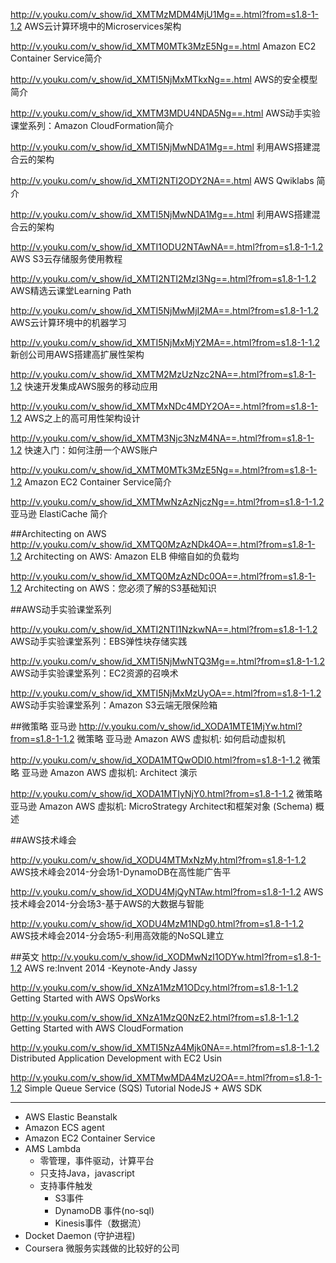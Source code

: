 http://v.youku.com/v_show/id_XMTMzMDM4MjU1Mg==.html?from=s1.8-1-1.2
AWS云计算环境中的Microservices架构

http://v.youku.com/v_show/id_XMTM0MTk3MzE5Ng==.html
Amazon EC2 Container Service简介

http://v.youku.com/v_show/id_XMTI5NjMxMTkxNg==.html
AWS的安全模型简介

http://v.youku.com/v_show/id_XMTM3MDU4NDA5Ng==.html
AWS动手实验课堂系列：Amazon CloudFormation简介

http://v.youku.com/v_show/id_XMTI5NjMwNDA1Mg==.html
利用AWS搭建混合云的架构

http://v.youku.com/v_show/id_XMTI2NTI2ODY2NA==.html
AWS Qwiklabs 简介

http://v.youku.com/v_show/id_XMTI5NjMwNDA1Mg==.html
利用AWS搭建混合云的架构

http://v.youku.com/v_show/id_XMTI1ODU2NTAwNA==.html?from=s1.8-1-1.2
AWS S3云存储服务使用教程

http://v.youku.com/v_show/id_XMTI2NTI2MzI3Ng==.html?from=s1.8-1-1.2
AWS精选云课堂Learning Path

http://v.youku.com/v_show/id_XMTI5NjMwMjI2MA==.html?from=s1.8-1-1.2
AWS云计算环境中的机器学习

http://v.youku.com/v_show/id_XMTI5NjMxMjY2MA==.html?from=s1.8-1-1.2
新创公司用AWS搭建高扩展性架构

http://v.youku.com/v_show/id_XMTM2MzUzNzc2NA==.html?from=s1.8-1-1.2
 快速开发集成AWS服务的移动应用

http://v.youku.com/v_show/id_XMTMxNDc4MDY2OA==.html?from=s1.8-1-1.2
AWS之上的高可用性架构设计

http://v.youku.com/v_show/id_XMTM3Njc3NzM4NA==.html?from=s1.8-1-1.2
快速入门：如何注册一个AWS账户

http://v.youku.com/v_show/id_XMTM0MTk3MzE5Ng==.html?from=s1.8-1-1.2
Amazon EC2 Container Service简介

http://v.youku.com/v_show/id_XMTMwNzAzNjczNg==.html?from=s1.8-1-1.2
亚马逊 ElastiCache 简介

##Architecting on AWS
http://v.youku.com/v_show/id_XMTQ0MzAzNDk4OA==.html?from=s1.8-1-1.2
Architecting on AWS: Amazon ELB 伸缩自如的负载均

http://v.youku.com/v_show/id_XMTQ0MzAzNDc0OA==.html?from=s1.8-1-1.2
Architecting on AWS：您必须了解的S3基础知识

##AWS动手实验课堂系列

http://v.youku.com/v_show/id_XMTI2NTI1NzkwNA==.html?from=s1.8-1-1.2
AWS动手实验课堂系列：EBS弹性块存储实践

http://v.youku.com/v_show/id_XMTI5NjMwNTQ3Mg==.html?from=s1.8-1-1.2
AWS动手实验课堂系列：EC2资源的召唤术

http://v.youku.com/v_show/id_XMTI5NjMxMzUyOA==.html?from=s1.8-1-1.2
AWS动手实验课堂系列：Amazon S3云端无限保险箱

##微策略 亚马逊
http://v.youku.com/v_show/id_XODA1MTE1MjYw.html?from=s1.8-1-1.2
微策略 亚马逊 Amazon AWS 虚拟机: 如何启动虚拟机

http://v.youku.com/v_show/id_XODA1MTQwODI0.html?from=s1.8-1-1.2
微策略 亚马逊 Amazon AWS 虚拟机: Architect 演示

http://v.youku.com/v_show/id_XODA1MTIyNjY0.html?from=s1.8-1-1.2
微策略 亚马逊 Amazon AWS 虚拟机: MicroStrategy Architect和框架对象 (Schema) 概述

##AWS技术峰会

http://v.youku.com/v_show/id_XODU4MTMxNzMy.html?from=s1.8-1-1.2
AWS技术峰会2014-分会场1-DynamoDB在高性能广告平

http://v.youku.com/v_show/id_XODU4MjQyNTAw.html?from=s1.8-1-1.2
AWS技术峰会2014-分会场3-基于AWS的大数据与智能

http://v.youku.com/v_show/id_XODU4MzM1NDg0.html?from=s1.8-1-1.2
AWS技术峰会2014-分会场5-利用高效能的NoSQL建立

##英文
http://v.youku.com/v_show/id_XODMwNzI1ODYw.html?from=s1.8-1-1.2
AWS re:Invent 2014 -Keynote-Andy Jassy

http://v.youku.com/v_show/id_XNzA1MzM1ODcy.html?from=s1.8-1-1.2
Getting Started with AWS OpsWorks

http://v.youku.com/v_show/id_XNzA1MzQ0NzE2.html?from=s1.8-1-1.2
Getting Started with AWS CloudFormation

http://v.youku.com/v_show/id_XMTI5NzA4Mjk0NA==.html?from=s1.8-1-1.2
Distributed Application Development with EC2 Usin

http://v.youku.com/v_show/id_XMTMwMDA4MzU2OA==.html?from=s1.8-1-1.2
Simple Queue Service (SQS) Tutorial NodeJS + AWS SDK

----------

- AWS Elastic Beanstalk 
- Amazon ECS agent
- Amazon EC2 Container Service
- AMS Lambda 
	- 零管理，事件驱动，计算平台
	- 只支持Java，javascript
	- 支持事件触发
		- S3事件
		- DynamoDB 事件(no-sql)
		- Kinesis事件（数据流）
- Docket Daemon (守护进程)
- Coursera 微服务实践做的比较好的公司


